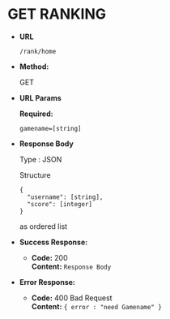 # **GET RANKING**

- **URL**

  `/rank/home`

- **Method:**

  GET

* **URL Params**

  **Required:**

  `gamename=[string]`

- **Response Body**

  Type : JSON

  Structure

  ```
  {
    "username": [string],
    "score": [integer]
  }
  ```

  as ordered list

- **Success Response:**

  - **Code:** 200 <br />
    **Content:** `Response Body`

- **Error Response:**

  - **Code:** 400 Bad Request <br />
    **Content:** `{ error : "need Gamename" }`
